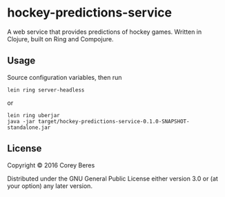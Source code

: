 # hockey-predictions-service

A web service that provides predictions of hockey games. Written in Clojure, built on Ring and Compojure.

## Usage

Source configuration variables, then run

    lein ring server-headless

or

    lein ring uberjar
    java -jar target/hockey-predictions-service-0.1.0-SNAPSHOT-standalone.jar

## License

Copyright © 2016 Corey Beres

Distributed under the GNU General Public License either version 3.0 or (at
your option) any later version.
